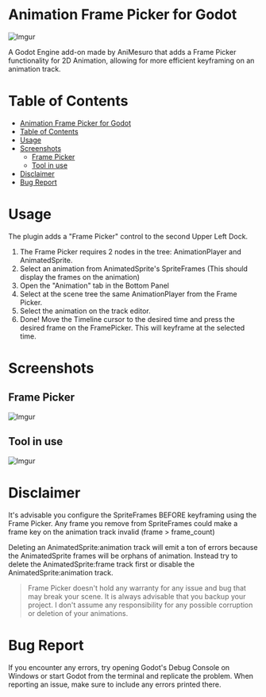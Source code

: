 # Animation Frame Picker for Godot

![Imgur](https://i.imgur.com/32I4EVb.png)
</p>A Godot Engine add-on made by AniMesuro that adds a Frame Picker functionality for 2D Animation,
allowing for more efficient keyframing on an animation track.

# Table of Contents
- [Animation Frame Picker for Godot](#animation-frame-picker-for-godot)
- [Table of Contents](#table-of-contents)
- [Usage](#usage)
- [Screenshots](#screenshots)
  - [Frame Picker](#frame-picker)
  - [Tool in use](#tool-in-use)
- [Disclaimer](#disclaimer)
- [Bug Report](#bug-report)

# Usage
The plugin adds a "Frame Picker" control to the second Upper Left Dock.

1. The Frame Picker requires 2 nodes in the tree: AnimationPlayer and AnimatedSprite.
2. Select an animation from AnimatedSprite's SpriteFrames (This should display the frames on the animation)
3. Open the "Animation" tab in the Bottom Panel
4. Select at the scene tree the same AnimationPlayer from the Frame Picker.
5. Select the animation on the track editor.
6. Done! Move the Timeline cursor to the desired time and press the desired frame on the FramePicker. This will keyframe at the selected time.

# Screenshots

## Frame Picker
![Imgur](https://i.imgur.com/NbbCUiK.png)

## Tool in use
![Imgur](https://i.imgur.com/DVivtOA.png)



# Disclaimer
It's advisable you configure the SpriteFrames BEFORE keyframing using the Frame Picker. Any frame you remove from SpriteFrames could make a frame key on the animation track invalid (frame > frame_count)

Deleting an AnimatedSprite:animation track will emit a ton of errors because the AnimatedSprite frames will be orphans of animation.
Instead try to delete the AnimatedSprite:frame track first or disable the AnimatedSprite:animation track.

> Frame Picker doesn't hold any warranty for any issue and bug that may break your scene. It is always advisable that you backup your project. I don't assume any responsibility for any possible corruption or deletion of your animations.

# Bug Report
If you encounter any errors, try opening Godot's Debug Console on Windows or start Godot from the terminal and replicate the problem.
When reporting an issue, make sure to include any errors printed there.
